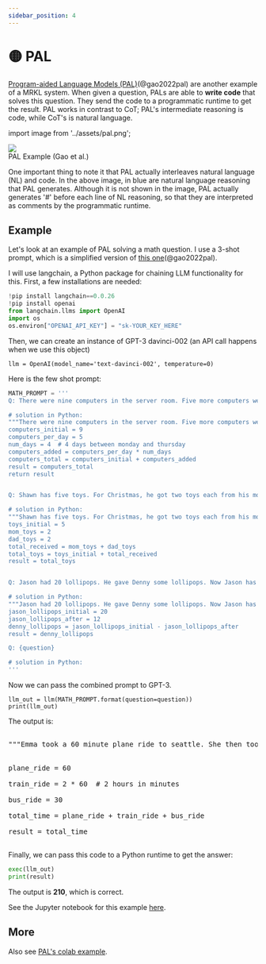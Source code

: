 ```yaml
---
sidebar_position: 4
---
```


# 🟡 PAL

[Program-aided Language Models (PAL)](https://reasonwithpal.com)(@gao2022pal) are another example of a MRKL system.
When given a question, PALs are able to **write code** that solves this question. They send the
code to a programmatic runtime to get the result. PAL works in contrast to CoT; PAL's intermediate 
reasoning is code, while CoT's is natural language.

import image from '../assets/pal.png';

<div style={{textAlign: 'center'}}>
  <img src={image} style={{width: "500px"}} />
</div>

<div style={{textAlign: 'center'}}>
PAL Example (Gao et al.)
</div>


One important thing to note it that PAL actually interleaves natural language (NL) and code.
In the above image, in blue are natural language reasoning that PAL generates. Although it
is not shown in the image, PAL actually generates '\#' before each line of NL reasoning, so
that they are interpreted as comments by the programmatic runtime.

## Example

Let's look at an example of PAL solving a math question. I use a 3-shot prompt, 
which is a simplified version of [this one](https://github.com/reasoning-machines/pal/blob/main/pal/prompt/math_prompts.py)(@gao2022pal). 

I will use langchain, a Python package for chaining LLM functionality for this. First, a few installations are needed:

```python
!pip install langchain==0.0.26
!pip install openai
from langchain.llms import OpenAI
import os
os.environ["OPENAI_API_KEY"] = "sk-YOUR_KEY_HERE"
```

Then, we can create an instance of GPT-3 davinci-002 (an API call happens when we use this object)
```
llm = OpenAI(model_name='text-davinci-002', temperature=0)
```

Here is the few shot prompt:

```python
MATH_PROMPT = '''
Q: There were nine computers in the server room. Five more computers were installed each day, from monday to thursday. How many computers are now in the server room?

# solution in Python:
"""There were nine computers in the server room. Five more computers were installed each day, from monday to thursday. How many computers are now in the server room?"""
computers_initial = 9
computers_per_day = 5
num_days = 4  # 4 days between monday and thursday
computers_added = computers_per_day * num_days
computers_total = computers_initial + computers_added
result = computers_total
return result


Q: Shawn has five toys. For Christmas, he got two toys each from his mom and dad. How many toys does he have now?

# solution in Python:
"""Shawn has five toys. For Christmas, he got two toys each from his mom and dad. How many toys does he have now?"""
toys_initial = 5
mom_toys = 2
dad_toys = 2
total_received = mom_toys + dad_toys
total_toys = toys_initial + total_received
result = total_toys


Q: Jason had 20 lollipops. He gave Denny some lollipops. Now Jason has 12 lollipops. How many lollipops did Jason give to Denny?

# solution in Python:
"""Jason had 20 lollipops. He gave Denny some lollipops. Now Jason has 12 lollipops. How many lollipops did Jason give to Denny?"""
jason_lollipops_initial = 20
jason_lollipops_after = 12
denny_lollipops = jason_lollipops_initial - jason_lollipops_after
result = denny_lollipops

Q: {question}

# solution in Python:
'''
```

Now we can pass the combined prompt to GPT-3.

```
llm_out = llm(MATH_PROMPT.format(question=question))
print(llm_out)
```

The output is:

<pre>
<span style={{backgroundColor: '#d2f4d3'}}>
"""Emma took a 60 minute plane ride to seattle. She then took a 2 hour train ride to portland, and then a 30 minute bus ride to vancouver. How long did it take her to get to vancouver?"""<br/>

plane_ride = 60<br/>
train_ride = 2 * 60  # 2 hours in minutes<br/>
bus_ride = 30<br/>
total_time = plane_ride + train_ride + bus_ride<br/>
result = total_time
</span>
</pre>

Finally, we can pass this code to a Python runtime to get the answer:

```python
exec(llm_out)
print(result)
```

The output is **210**, which is correct.

See the Jupyter notebook for this example [here](https://github.com/trigaten/Learn_Prompting/tree/main/docs/code_examples/PAL.ipynb).

## More

Also see [PAL's colab example](https://colab.research.google.com/drive/1u4_RsdI0E79PCMDdcPiJUzYhdnjoXeXc?usp=sharing#scrollTo=Ba0ycacK4i1V).